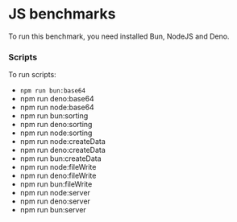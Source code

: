 # JS benchmarks

To run this benchmark, you need installed Bun, NodeJS and Deno.

### Scripts

To run scripts:

-   `npm run bun:base64`
-   npm run deno:base64
-   npm run node:base64
-   npm run bun:sorting
-   npm run deno:sorting
-   npm run node:sorting
-   npm run node:createData
-   npm run deno:createData
-   npm run bun:createData
-   npm run node:fileWrite
-   npm run deno:fileWrite
-   npm run bun:fileWrite
-   npm run node:server
-   npm run deno:server
-   npm run bun:server

